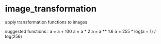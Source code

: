 # image_transformation
apply transformation functions to images

suggested functions :
a = a + 100
a = a * 2
a = a ** 1.6
a = 255 * log(a + 1) / log(256)
